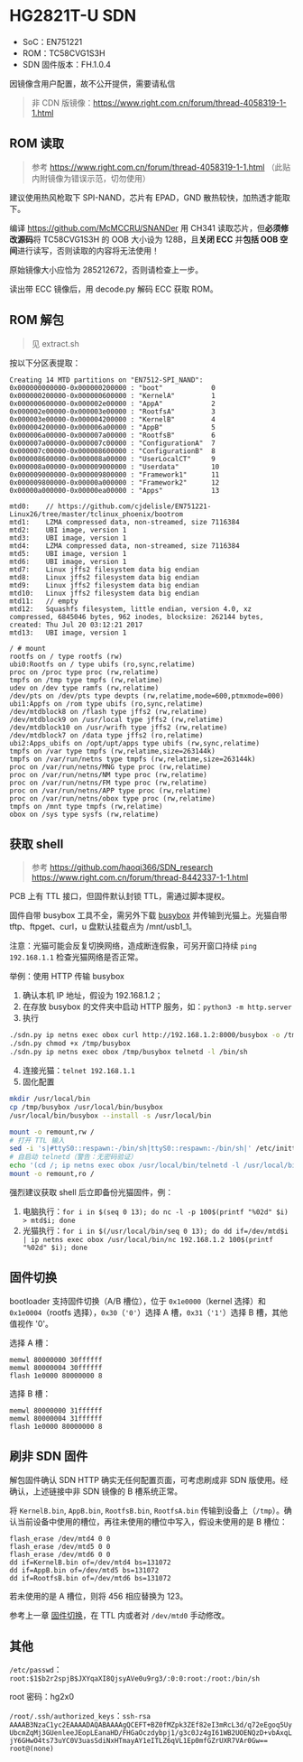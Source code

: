 # HG2821T-U SDN

* SoC：EN751221
* ROM：TC58CVG1S3H
* SDN 固件版本：FH.1.0.4

因镜像含用户配置，故不公开提供，需要请私信

> 非 CDN 版镜像：https://www.right.com.cn/forum/thread-4058319-1-1.html

## ROM 读取

> 参考 https://www.right.com.cn/forum/thread-4058319-1-1.html （此贴内附镜像为错误示范，切勿使用）

建议使用热风枪取下 SPI-NAND，芯片有 EPAD，GND 散热较快，加热透才能取下。

编译 https://github.com/McMCCRU/SNANDer 用 CH341 读取芯片，但**必须修改源码**将 TC58CVG1S3H 的 OOB 大小设为 128B，且**关闭 ECC** 并**包括 OOB 空间**进行读写，否则读取的内容将无法使用！

原始镜像大小应恰为 285212672，否则请检查上一步。

读出带 ECC 镜像后，用 decode.py 解码 ECC 获取 ROM。

## ROM 解包

> 见 extract.sh

按以下分区表提取：

```
Creating 14 MTD partitions on "EN7512-SPI_NAND":
0x000000000000-0x000000200000 : "boot"            0
0x000000200000-0x000000600000 : "KernelA"         1
0x000000600000-0x000002e00000 : "AppA"            2
0x000002e00000-0x000003e00000 : "RootfsA"         3
0x000003e00000-0x000004200000 : "KernelB"         4
0x000004200000-0x000006a00000 : "AppB"            5
0x000006a00000-0x000007a00000 : "RootfsB"         6
0x000007a00000-0x000007c00000 : "ConfigurationA"  7
0x000007c00000-0x000008600000 : "ConfigurationB"  8
0x000008600000-0x000008a00000 : "UserLocalCT"     9
0x000008a00000-0x000009000000 : "Userdata"        10
0x000009000000-0x000009800000 : "Framework1"      11
0x000009800000-0x00000a000000 : "Framework2"      12
0x00000a000000-0x00000ea00000 : "Apps"            13

mtd0:    // https://github.com/cjdelisle/EN751221-Linux26/tree/master/tclinux_phoenix/bootrom
mtd1:    LZMA compressed data, non-streamed, size 7116384
mtd2:    UBI image, version 1
mtd3:    UBI image, version 1
mtd4:    LZMA compressed data, non-streamed, size 7116384
mtd5:    UBI image, version 1
mtd6:    UBI image, version 1
mtd7:    Linux jffs2 filesystem data big endian
mtd8:    Linux jffs2 filesystem data big endian
mtd9:    Linux jffs2 filesystem data big endian
mtd10:   Linux jffs2 filesystem data big endian
mtd11:   // empty
mtd12:   Squashfs filesystem, little endian, version 4.0, xz compressed, 6845046 bytes, 962 inodes, blocksize: 262144 bytes, created: Thu Jul 20 03:12:21 2017
mtd13:   UBI image, version 1

/ # mount
rootfs on / type rootfs (rw)
ubi0:Rootfs on / type ubifs (ro,sync,relatime)
proc on /proc type proc (rw,relatime)
tmpfs on /tmp type tmpfs (rw,relatime)
udev on /dev type ramfs (rw,relatime)
/dev/pts on /dev/pts type devpts (rw,relatime,mode=600,ptmxmode=000)
ubi1:Appfs on /rom type ubifs (ro,sync,relatime)
/dev/mtdblock8 on /flash type jffs2 (rw,relatime)
/dev/mtdblock9 on /usr/local type jffs2 (rw,relatime)
/dev/mtdblock10 on /usr/wrifh type jffs2 (rw,relatime)
/dev/mtdblock7 on /data type jffs2 (ro,relatime)
ubi2:Apps_ubifs on /opt/upt/apps type ubifs (rw,sync,relatime)
tmpfs on /var type tmpfs (rw,relatime,size=263144k)
tmpfs on /var/run/netns type tmpfs (rw,relatime,size=263144k)
proc on /var/run/netns/MNG type proc (rw,relatime)
proc on /var/run/netns/NM type proc (rw,relatime)
proc on /var/run/netns/FM type proc (rw,relatime)
proc on /var/run/netns/APP type proc (rw,relatime)
proc on /var/run/netns/obox type proc (rw,relatime)
tmpfs on /mnt type tmpfs (rw,relatime)
obox on /sys type sysfs (rw,relatime)
```

## 获取 shell

> 参考 https://github.com/haoqi366/SDN_research https://www.right.com.cn/forum/thread-8442337-1-1.html

PCB 上有 TTL 接口，但固件默认封锁 TTL，需通过脚本提权。

固件自带 busybox 工具不全，需另外下载 [busybox](https://busybox.net/downloads/binaries/1.31.0-defconfig-multiarch-musl/) 并传输到光猫上。光猫自带 tftp、ftpget、curl，u 盘默认挂载点为 /mnt/usb1_1。

注意：光猫可能会反复切换网络，造成断连假象，可另开窗口持续 `ping 192.168.1.1` 检查光猫网络是否正常。

举例：使用 HTTP 传输 busybox

1. 确认本机 IP 地址，假设为 192.168.1.2；
2. 在存放 busybox 的文件夹中启动 HTTP 服务，如：`python3 -m http.server`
3. 执行
```sh
./sdn.py ip netns exec obox curl http://192.168.1.2:8000/busybox -o /tmp/busybox
./sdn.py chmod +x /tmp/busybox
./sdn.py ip netns exec obox /tmp/busybox telnetd -l /bin/sh
```
4. 连接光猫：`telnet 192.168.1.1`
5. 固化配置
```sh
mkdir /usr/local/bin
cp /tmp/busybox /usr/local/bin/busybox
/usr/local/bin/busybox --install -s /usr/local/bin

mount -o remount,rw /
# 打开 TTL 输入
sed -i 's|#ttyS0::respawn:-/bin/sh|ttyS0::respawn:-/bin/sh|' /etc/inittab
# 自启动 telnetd（警告：无密码验证）
echo '(cd /; ip netns exec obox /usr/local/bin/telnetd -l /usr/local/bin/sh)' >> /usr/init_scripts/init_script.sh
mount -o remount,ro /
```

强烈建议获取 shell 后立即备份光猫固件，例：
1. 电脑执行：`for i in $(seq 0 13); do nc -l -p 100$(printf "%02d" $i) > mtd$i; done`
2. 光猫执行：`for i in $(/usr/local/bin/seq 0 13); do dd if=/dev/mtd$i | ip netns exec obox /usr/local/bin/nc 192.168.1.2 100$(printf "%02d" $i); done`

## 固件切换

bootloader 支持固件切换（A/B 槽位），位于 `0x1e0000`（kernel 选择）和 `0x1e0004`（rootfs 选择），`0x30`（`'0'`）选择 A 槽，`0x31`（`'1'`）选择 B 槽，其他值视作 '0'。

选择 A 槽：
```
memwl 80000000 30ffffff
memwl 80000004 30ffffff
flash 1e0000 80000000 8
```

选择 B 槽：
```
memwl 80000000 31ffffff
memwl 80000004 31ffffff
flash 1e0000 80000000 8
```

## 刷非 SDN 固件

解包固件确认 SDN HTTP 确实无任何配置页面，可考虑刷成非 SDN 版使用。经确认，上述链接中非 SDN 镜像的 B 槽系统正常。

将 `KernelB.bin`, `AppB.bin`, `RootfsB.bin`, `RootfsA.bin` 传输到设备上（`/tmp`）。确认当前设备中使用的槽位，再往未使用的槽位中写入，假设未使用的是 B 槽位：
```
flash_erase /dev/mtd4 0 0
flash_erase /dev/mtd5 0 0
flash_erase /dev/mtd6 0 0
dd if=KernelB.bin of=/dev/mtd4 bs=131072
dd if=AppB.bin of=/dev/mtd5 bs=131072
dd if=RootfsB.bin of=/dev/mtd6 bs=131072
```

若未使用的是 A 槽位，则将 456 相应替换为 123。

参考上一章 [固件切换](#固件切换)，在 TTL 内或者对 `/dev/mtd0` 手动修改。

## 其他

`/etc/passwd`：`root:$1$b2r2spjB$JXYqaXI8QjsyAVe0u9rg3/:0:0:root:/root:/bin/sh`

root 密码：hg2x0

`/root/.ssh/authorized_keys`：`ssh-rsa AAAAB3NzaC1yc2EAAAADAQABAAAAgQCEFT+BZ0fMZpk3ZEf82eI3mRcL3d/q72eEgoq5UyUbcmZqMj3GUenleeJEopLEanaHD/FHGaOczdybpj1/g3c0Jz4gI61WB2UOENQzD+vbAxqLjY6GHwO4ts73uYC0V3uasSdiNxHTmayAY1eITLZ6qVL1Ep0mfGZrUXR7VAr0Gw== root@(none)`
